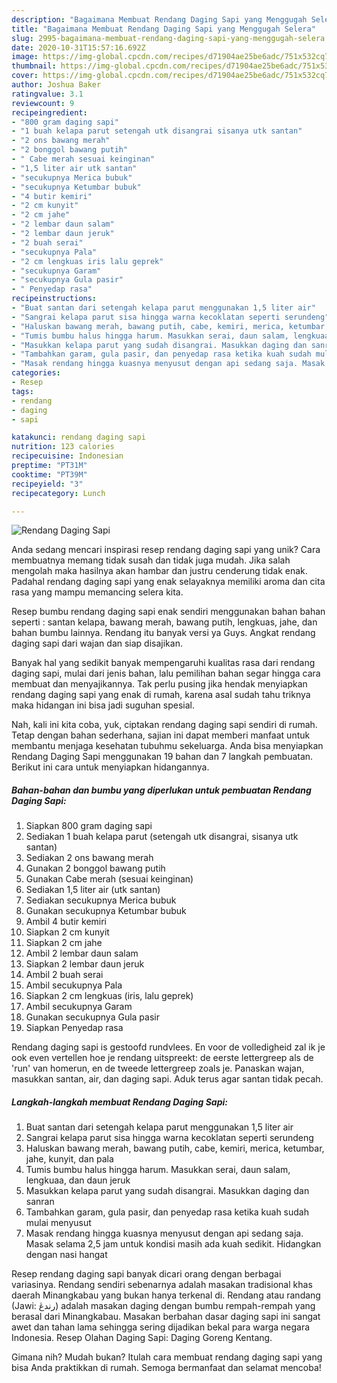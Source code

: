 ```yaml
---
description: "Bagaimana Membuat Rendang Daging Sapi yang Menggugah Selera"
title: "Bagaimana Membuat Rendang Daging Sapi yang Menggugah Selera"
slug: 2995-bagaimana-membuat-rendang-daging-sapi-yang-menggugah-selera
date: 2020-10-31T15:57:16.692Z
image: https://img-global.cpcdn.com/recipes/d71904ae25be6adc/751x532cq70/rendang-daging-sapi-foto-resep-utama.jpg
thumbnail: https://img-global.cpcdn.com/recipes/d71904ae25be6adc/751x532cq70/rendang-daging-sapi-foto-resep-utama.jpg
cover: https://img-global.cpcdn.com/recipes/d71904ae25be6adc/751x532cq70/rendang-daging-sapi-foto-resep-utama.jpg
author: Joshua Baker
ratingvalue: 3.1
reviewcount: 9
recipeingredient:
- "800 gram daging sapi"
- "1 buah kelapa parut setengah utk disangrai sisanya utk santan"
- "2 ons bawang merah"
- "2 bonggol bawang putih"
- " Cabe merah sesuai keinginan"
- "1,5 liter air utk santan"
- "secukupnya Merica bubuk"
- "secukupnya Ketumbar bubuk"
- "4 butir kemiri"
- "2 cm kunyit"
- "2 cm jahe"
- "2 lembar daun salam"
- "2 lembar daun jeruk"
- "2 buah serai"
- "secukupnya Pala"
- "2 cm lengkuas iris lalu geprek"
- "secukupnya Garam"
- "secukupnya Gula pasir"
- " Penyedap rasa"
recipeinstructions:
- "Buat santan dari setengah kelapa parut menggunakan 1,5 liter air"
- "Sangrai kelapa parut sisa hingga warna kecoklatan seperti serundeng"
- "Haluskan bawang merah, bawang putih, cabe, kemiri, merica, ketumbar, jahe, kunyit, dan pala"
- "Tumis bumbu halus hingga harum. Masukkan serai, daun salam, lengkuaa, dan daun jeruk"
- "Masukkan kelapa parut yang sudah disangrai. Masukkan daging dan sanran"
- "Tambahkan garam, gula pasir, dan penyedap rasa ketika kuah sudah mulai menyusut"
- "Masak rendang hingga kuasnya menyusut dengan api sedang saja. Masak selama 2,5 jam untuk kondisi masih ada kuah sedikit. Hidangkan dengan nasi hangat"
categories:
- Resep
tags:
- rendang
- daging
- sapi

katakunci: rendang daging sapi 
nutrition: 123 calories
recipecuisine: Indonesian
preptime: "PT31M"
cooktime: "PT39M"
recipeyield: "3"
recipecategory: Lunch

---
```



![Rendang Daging Sapi](https://img-global.cpcdn.com/recipes/d71904ae25be6adc/751x532cq70/rendang-daging-sapi-foto-resep-utama.jpg)

Anda sedang mencari inspirasi resep rendang daging sapi yang unik? Cara membuatnya memang tidak susah dan tidak juga mudah. Jika salah mengolah maka hasilnya akan hambar dan justru cenderung tidak enak. Padahal rendang daging sapi yang enak selayaknya memiliki aroma dan cita rasa yang mampu memancing selera kita.

Resep bumbu rendang daging sapi enak sendiri menggunakan bahan bahan seperti : santan kelapa, bawang merah, bawang putih, lengkuas, jahe, dan bahan bumbu lainnya. Rendang itu banyak versi ya Guys. Angkat rendang daging sapi dari wajan dan siap disajikan.

Banyak hal yang sedikit banyak mempengaruhi kualitas rasa dari rendang daging sapi, mulai dari jenis bahan, lalu pemilihan bahan segar hingga cara membuat dan menyajikannya. Tak perlu pusing jika hendak menyiapkan rendang daging sapi yang enak di rumah, karena asal sudah tahu triknya maka hidangan ini bisa jadi suguhan spesial.


Nah, kali ini kita coba, yuk, ciptakan rendang daging sapi sendiri di rumah. Tetap dengan bahan sederhana, sajian ini dapat memberi manfaat untuk membantu menjaga kesehatan tubuhmu sekeluarga. Anda bisa menyiapkan Rendang Daging Sapi menggunakan 19 bahan dan 7 langkah pembuatan. Berikut ini cara untuk menyiapkan hidangannya.

<!--inarticleads1-->

##### Bahan-bahan dan bumbu yang diperlukan untuk pembuatan Rendang Daging Sapi:

1. Siapkan 800 gram daging sapi
1. Sediakan 1 buah kelapa parut (setengah utk disangrai, sisanya utk santan)
1. Sediakan 2 ons bawang merah
1. Gunakan 2 bonggol bawang putih
1. Gunakan  Cabe merah (sesuai keinginan)
1. Sediakan 1,5 liter air (utk santan)
1. Sediakan secukupnya Merica bubuk
1. Gunakan secukupnya Ketumbar bubuk
1. Ambil 4 butir kemiri
1. Siapkan 2 cm kunyit
1. Siapkan 2 cm jahe
1. Ambil 2 lembar daun salam
1. Siapkan 2 lembar daun jeruk
1. Ambil 2 buah serai
1. Ambil secukupnya Pala
1. Siapkan 2 cm lengkuas (iris, lalu geprek)
1. Ambil secukupnya Garam
1. Gunakan secukupnya Gula pasir
1. Siapkan  Penyedap rasa


Rendang daging sapi is gestoofd rundvlees. En voor de volledigheid zal ik je ook even vertellen hoe je rendang uitspreekt: de eerste lettergreep als de &#39;run&#39; van homerun, en de tweede lettergreep zoals je. Panaskan wajan, masukkan santan, air, dan daging sapi. Aduk terus agar santan tidak pecah. 

<!--inarticleads2-->

##### Langkah-langkah membuat Rendang Daging Sapi:

1. Buat santan dari setengah kelapa parut menggunakan 1,5 liter air
1. Sangrai kelapa parut sisa hingga warna kecoklatan seperti serundeng
1. Haluskan bawang merah, bawang putih, cabe, kemiri, merica, ketumbar, jahe, kunyit, dan pala
1. Tumis bumbu halus hingga harum. Masukkan serai, daun salam, lengkuaa, dan daun jeruk
1. Masukkan kelapa parut yang sudah disangrai. Masukkan daging dan sanran
1. Tambahkan garam, gula pasir, dan penyedap rasa ketika kuah sudah mulai menyusut
1. Masak rendang hingga kuasnya menyusut dengan api sedang saja. Masak selama 2,5 jam untuk kondisi masih ada kuah sedikit. Hidangkan dengan nasi hangat


Resep rendang daging sapi banyak dicari orang dengan berbagai variasinya. Rendang sendiri sebenarnya adalah masakan tradisional khas daerah Minangkabau yang bukan hanya terkenal di. Rendang atau randang (Jawi: رندڠ) adalah masakan daging dengan bumbu rempah-rempah yang berasal dari Minangkabau. Masakan berbahan dasar daging sapi ini sangat awet dan tahan lama sehingga sering dijadikan bekal para warga negara Indonesia. Resep Olahan Daging Sapi: Daging Goreng Kentang. 

Gimana nih? Mudah bukan? Itulah cara membuat rendang daging sapi yang bisa Anda praktikkan di rumah. Semoga bermanfaat dan selamat mencoba!
